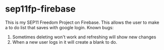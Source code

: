 # sep11fp-firebase
This is my SEP11 Freedom Project on Firebase. This allows the user to make a to do list that saves with google login.
Known bugs: 
1. Sometimes deleting won't work and refreshing will show new changes
2. When a new user logs in it will create a blank to do.